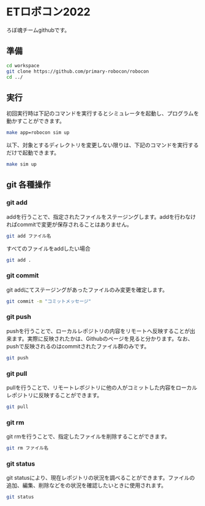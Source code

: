 # ETロボコン2022
ろぼ魂チームgithubです。

## 準備
```bash
cd workspace
git clone https://github.com/primary-robocon/robocon
cd ../
```

## 実行
初回実行時は下記のコマンドを実行するとシミュレータを起動し、プログラムを動かすことができます。
```bash
make app=robocon sim up
```
以下、対象とするディレクトリを変更しない限りは、下記のコマンドを実行するだけで起動できます。
```bash
make sim up
```

## git 各種操作

### git add
addを行うことで、指定されたファイルをステージングします。addを行わなければcommitで変更が保存されることはありません。
```bash
git add ファイル名
```
すべてのファイルをaddしたい場合
```bash
git add .
```

### git commit
git addにてステージングがあったファイルのみ変更を確定します。
```bash
git commit -m "コミットメッセージ"
```

### git push
pushを行うことで、ローカルレポジトリの内容をリモートへ反映することが出来ます。実際に反映されたかは、Githubのページを見ると分かります。なお、pushで反映されるのはcommitされたファイル群のみです。
```bash
git push
```

### git pull
pullを行うことで、リモートレポジトリに他の人がコミットした内容をローカルレポジトリに反映することができます。
```bash
git pull
```

### git rm
git rmを行うことで、指定したファイルを削除することができます。
```bash
git rm ファイル名
```

### git status
git statusにより、現在レポジトリの状況を調べることができます。ファイルの追加、編集、削除などをの状況を確認したいときに使用されます。
```bash
git status
```

<!--
編集者
杉本
-->